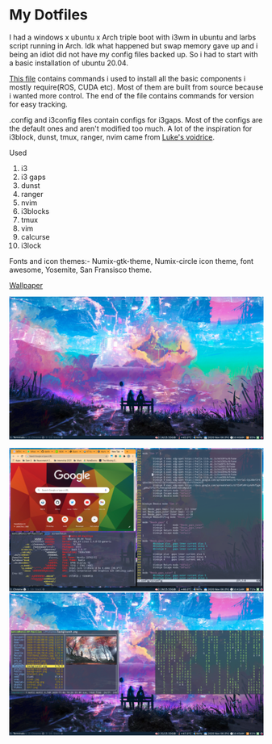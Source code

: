 # My Dotfiles

I had a windows x ubuntu x Arch triple boot with i3wm in ubuntu and larbs script running in Arch.
Idk what happened but swap memory gave up and i being an idiot did not have my config files backed up. So i had to start with a basic installation of ubuntu 20.04.

[This file](bareubuntu.txt) contains commands i used to install all the basic components i mostly require(ROS, CUDA etc). Most of them are built from source because i wanted more control. The end of the file contains commands for version for easy tracking.

.config and i3config files contain configs for i3gaps. Most of the configs are the default ones and aren't modified too much. A lot of the inspiration for i3block, dunst, tmux, ranger, nvim came from [Luke's voidrice](https://github.com/LukeSmithxyz/voidrice). 


Used
1. i3
2. i3 gaps
3. dunst
4. ranger
5. nvim
6. i3blocks
7. tmux
8. vim
9. calcurse
10. i3lock

Fonts and icon themes:- Numix-gtk-theme, Numix-circle icon theme, font awesome, Yosemite, San Fransisco theme.

[Wallpaper](https://github.com/m2kulkarni/dotfiles/tree/master/wallpapers)


![i3bar](screenshots/2020-11-06-10-40-27.png?raw=true) 

![Chrome](screenshots/2020-11-06-10-41-40.png?raw=true) 
![ranger](screenshots/2020-11-06-10-45-59.png?raw=true) 
